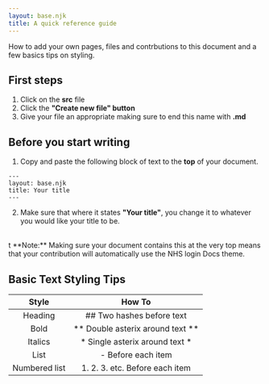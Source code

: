 ```yaml
---
layout: base.njk
title: A quick reference guide
---
```


 How to add your own pages, files and contrbutions to this document and a few basics tips on styling.

## First steps 

1. Click on the **src** file
2. Click the **"Create new file" button** 
3. Give your file an appropriate making sure to end this name with **.md**

## Before you start writing

1. Copy and paste the following block of text to the **top** of your document. 

```
---
layout: base.njk
title: Your title
---

```

2. Make sure that where it states **"Your title"**, you change it to whatever you would like your title to be.

<br>
t
**Note:** Making sure your document contains this at the very top means that your contribution will automatically use the NHS login Docs theme.

## Basic Text Styling Tips

| Style         | How To                                  |
|:-------------:|:-------------:                          |
|Heading        | ## Two hashes before text               |
|Bold           | ** Double asterix around text **        |
|Italics        | * Single asterix around text *          |
|List           | - Before each item                      |
|Numbered list  | 1. 2. 3. etc. Before each item          |
